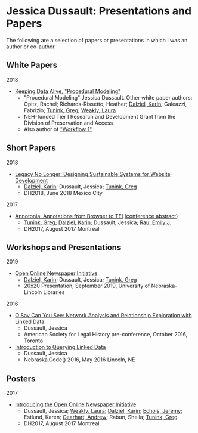 # Jessica Dussault: Presentations and Papers

The following are a selection of papers or presentations in which I was an author or co-author.

## White Papers

2018

- [Keeping Data Alive, "Procedural Modeling"](https://cdrhsites.unl.edu/keeping-data-alive/whitepaper_p2.html)
  - "Procedural Modeling" Jessica Dussault. Other white paper authors: Opitz, Rachel; Richards-Rissetto, Heather; [Dalziel, Karin](https://github.com/karindalziel); Galeazzi, Fabrizio; [Tunink, Greg](https://github.com/techgique); [Weakly, Laura](https://github.com/lweakly)
  - NEH-funded Tier I Research and Development Grant from the Division of Preservation and Access
  - Also author of ["Workflow 1"](https://cdrhsites.unl.edu/keeping-data-alive/workflows_1.html)

## Short Papers

2018

- [Legacy No Longer: Designing Sustainable Systems for Website Development](2018_06_DH/legacy_no_longer.pdf)
  - [Dalziel, Karin](https://github.com/karindalziel); Dussault, Jessica; [Tunink, Greg](https://github.com/techgique)
  - DH2018, June 2018 Mexico City

2017

- [Annotonia: Annotations from Browser to TEI](2017_08_DH/annotonia_short_paper.pdf) ([conference abstract](https://dh2017.adho.org/abstracts/488/488.pdf))
  - [Tunink, Greg](https://github.com/techgique); [Dalziel, Karin](https://github.com/karindalziel); Dussault, Jessica; [Rau, Emily J](https://github.com/ejrau).
  - DH2017, August 2017 Montreal

## Workshops and Presentations

2019

- [Open Online Newspaper Initiative](2019_09_Open_ONI/openoni.pdf)
  - [Dalziel, Karin](https://github.com/karindalziel); Dussault, Jessica; [Tunink, Greg](https://github.com/techgique)
  - 20x20 Presentation, September 2019, University of Nebraska-Lincoln Libraries

2016

- [O Say Can You See: Network Analysis and Relationship Exploration with Linked Data](2016_10_Legal_History)
  - Dussault, Jessica
  - American Society for Legal History pre-conference, October 2016, Toronto
- [Introduction to Querying Linked Data](2016_05_Nebraska_Code/intro_to_rdf.pdf)
  - Dussault, Jessica
  - Nebraska.Code() 2016, May 2016 Lincoln, NE

## Posters

2017

- [Introducing the Open Online Newspaper Initiative](2017_08_DH/openoni_poster.pdf)
  - Dussault, Jessica; [Weakly, Laura](https://github.com/lweakly); [Dalziel, Karin](https://github.com/karindalziel); [Echols, Jeremy](https://github.com/jechols); Estlund, Karen; [Gearhart, Andrew](https://github.com/AndrewGearhart); Rabun, Sheila; [Tunink, Greg](https://github.com/techgique)
  - DH2017, August 2017 Montreal
